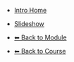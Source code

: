 - [Intro Home](./README.md)

- [Slideshow](./Slideshow.md "Slideshow")

- [⬅ Back to Module](../README.md)
- [⬅ Back to Course](../../README.md)
